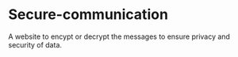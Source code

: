 # Secure-communication
A website to encypt or decrypt the messages to ensure privacy and security of data.
